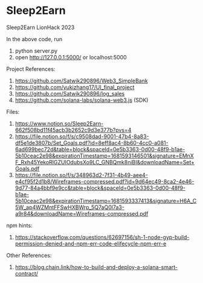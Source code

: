 # Sleep2Earn
Sleep2Earn LionHack 2023

In the above code, run
1. python server.py
2. open http://127.0.0.1:5000/ or localhost:5000

Project References:
1. https://github.com/Satwik290896/Web3_SimpleBank
2. https://github.com/yukizhang17/UI_final_project
3. https://github.com/Satwik290896/log_sales
4. https://github.com/solana-labs/solana-web3.js  (SDK)

Files:
1. https://www.notion.so/Sleep2Earn-662f508bd11f45acb3b2652c9d3e377b?pvs=4
2. https://file.notion.so/f/s/c9508dad-9001-47b4-8a83-df5e1de3807b/Set_Goals.pdf?id=8eff8ac4-8b60-4cc0-a081-6ad699bec72d&table=block&spaceId=0e5b3363-0d00-48f9-b1ae-5b10ceac2e98&expirationTimestamp=1681593146501&signature=EMnXF_Rxh45YekoRlGZUIOdubsXo9LC_GNBQmk8niBI&downloadName=Set+Goals.pdf
3. https://file.notion.so/f/s/348963d2-7f31-4b49-aee4-e4cf95f2d1b8/Wireframes-compressed.pdf?id=9d64ec49-8ca2-4e46-9d77-84a4bbf9e9cc&table=block&spaceId=0e5b3363-0d00-48f9-b1ae-5b10ceac2e98&expirationTimestamp=1681593337413&signature=H6A_C5W_ap4WZMntFFSwHXBWrp_5Q7aQ0l7a3-a9r84&downloadName=Wireframes-compressed.pdf

npm hints:
1. https://stackoverflow.com/questions/62697156/sh-1-node-gyp-build-permission-denied-and-npm-err-code-elifecycle-npm-err-e

Other References:
1. https://blog.chain.link/how-to-build-and-deploy-a-solana-smart-contract/

